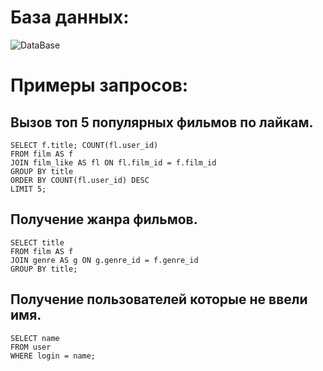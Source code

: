 # База данных:

![DataBase](https://user-images.githubusercontent.com/114740144/225637154-a16ff3e2-36fb-4756-a1c4-58a4e3131220.jpg)

# Примеры запросов: 
## Вызов топ 5 популярных фильмов по лайкам.
```
SELECT f.title; COUNT(fl.user_id)
FROM film AS f
JOIN film_like AS fl ON fl.film_id = f.film_id
GROUP BY title
ORDER BY COUNT(fl.user_id) DESC
LIMIT 5;
```
## Получение жанра фильмов.
```
SELECT title
FROM film AS f
JOIN genre AS g ON g.genre_id = f.genre_id
GROUP BY title;
```
## Получение пользователей которые не ввели имя.
```
SELECT name
FROM user
WHERE login = name;
```

